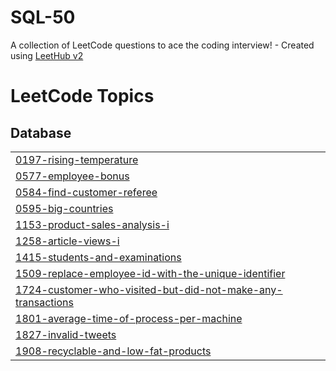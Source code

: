 # SQL-50
A collection of LeetCode questions to ace the coding interview! - Created using [LeetHub v2](https://github.com/arunbhardwaj/LeetHub-2.0)

<!---LeetCode Topics Start-->
# LeetCode Topics
## Database
|  |
| ------- |
| [0197-rising-temperature](https://github.com/rishitapd/SQL-50/tree/master/0197-rising-temperature) |
| [0577-employee-bonus](https://github.com/rishitapd/SQL-50/tree/master/0577-employee-bonus) |
| [0584-find-customer-referee](https://github.com/rishitapd/SQL-50/tree/master/0584-find-customer-referee) |
| [0595-big-countries](https://github.com/rishitapd/SQL-50/tree/master/0595-big-countries) |
| [1153-product-sales-analysis-i](https://github.com/rishitapd/SQL-50/tree/master/1153-product-sales-analysis-i) |
| [1258-article-views-i](https://github.com/rishitapd/SQL-50/tree/master/1258-article-views-i) |
| [1415-students-and-examinations](https://github.com/rishitapd/SQL-50/tree/master/1415-students-and-examinations) |
| [1509-replace-employee-id-with-the-unique-identifier](https://github.com/rishitapd/SQL-50/tree/master/1509-replace-employee-id-with-the-unique-identifier) |
| [1724-customer-who-visited-but-did-not-make-any-transactions](https://github.com/rishitapd/SQL-50/tree/master/1724-customer-who-visited-but-did-not-make-any-transactions) |
| [1801-average-time-of-process-per-machine](https://github.com/rishitapd/SQL-50/tree/master/1801-average-time-of-process-per-machine) |
| [1827-invalid-tweets](https://github.com/rishitapd/SQL-50/tree/master/1827-invalid-tweets) |
| [1908-recyclable-and-low-fat-products](https://github.com/rishitapd/SQL-50/tree/master/1908-recyclable-and-low-fat-products) |
<!---LeetCode Topics End-->